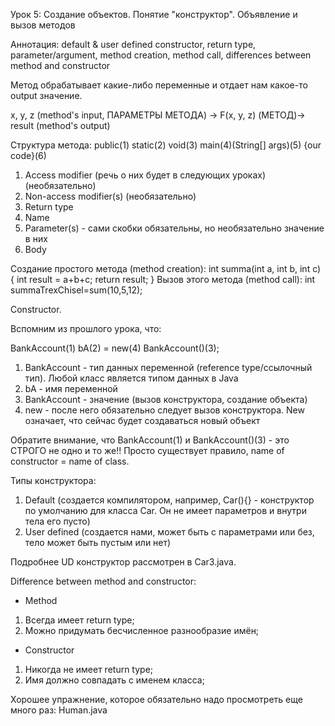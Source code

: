Урок 5: Создание объектов. Понятие "конструктор". Объявление и вызов методов

Аннотация: default & user defined constructor, return type,  parameter/argument, method creation, method call, differences between method and constructor

Метод обрабатывает какие-либо переменные и отдает нам какое-то output значение.

x, y, z (method's input, ПАРАМЕТРЫ МЕТОДА) -> F(x, y, z) (МЕТОД)-> result (method's output)

Структура метода:
public(1) static(2) void(3) main(4)(String[] args)(5) {our code}(6)

1. Access modifier (речь о них будет в следующих уроках) (необязательно)
2. Non-access modifier(s) (необязательно)
3. Return type
4. Name
5. Parameter(s) - сами скобки обязательны, но необязательно значение в них
6. Body

Создание простого метода (method creation):
    int summa(int a, int b, int c) {
        int result = a+b+c;
        return result;
    }
Вызов этого метода (method call):
    int summaTrexChisel=sum(10,5,12);

Constructor. 

Вспомним из прошлого урока, что:

BankAccount(1) bA(2) = new(4) BankAccount()(3);

1. BankAccount - тип данных переменной (reference type/ссылочный тип). Любой класс является типом данных в Java
2. bA - имя переменной
3. BankAccount - значение (вызов конструктора, создание объекта)
4. new - после него обязательно следует вызов конструктора. New означает, что сейчас будет создаваться новый объект

Обратите внимание, что BankAccount(1) и BankAccount()(3) - это СТРОГО не одно и то же!! Просто существует правило, name of constructor = name of class.

Типы конструктора:
1. Default (создается компилятором, например, Car(){} - конструктор по умолчанию для класса Car. Он не имеет параметров и внутри тела его пусто)
2. User defined (создается нами, может быть с параметрами или без, тело может быть пустым или нет)

Подробнее UD конструктор рассмотрен в Car3.java. 

Difference between method and constructor:

- Method
1. Всегда имеет return type;
2. Можно придумать бесчисленное разнообразие имён;
- Constructor
1. Никогда не имеет return type;
2. Имя должно совпадать с именем класса;

Хорошее упражнение, которое обязательно надо просмотреть еще много раз: Human.java 